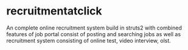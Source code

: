 # recruitmentatclick
An complete online recruitment system build in struts2 with combined features of job portal consist of posting and searching jobs as well as recruitment system consisting of online test, video interview, olst.
